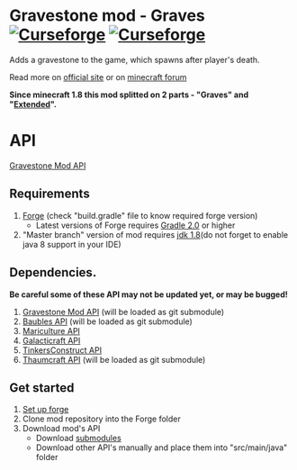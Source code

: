 
# Gravestone mod - Graves [![Curseforge](http://cf.way2muchnoise.eu/full_gravestone-mod-graves_downloads.svg)](https://minecraft.curseforge.com/projects/gravestone-mod-graves) [![Curseforge](http://cf.way2muchnoise.eu/versions/For%20MC_gravestone-mod-graves_all.svg)](https://minecraft.curseforge.com/projects/gravestone-mod-graves)

Adds a gravestone to the game, which spawns after player's death.

Read more on [official site](http://gravestone.nightkosh.com/) or on [minecraft forum](http://www.minecraftforum.net/forums/mapping-and-modding/minecraft-mods/1288082)

**Since minecraft 1.8 this mod splitted on 2 parts - "Graves" and "[Extended](https://github.com/NightKosh/Gravestone-mod-Extended)".**

# API
[Gravestone Mod API](https://github.com/NightKosh/GraveStone-mod-API)

## Requirements
1. [Forge](http://files.minecraftforge.net/) (check "build.gradle" file to know required forge version)
   * Latest versions of Forge requires [Gradle 2.0](https://gradle.org/) or higher
2. "Master branch" version of mod requires [jdk 1.8](http://www.oracle.com/technetwork/java/javase/downloads/jdk8-downloads-2133151.html)(do not forget to enable java 8 support in your IDE)

## Dependencies.
**Be careful some of these API may not be updated yet, or may be bugged!**

1. [Gravestone Mod API](https://github.com/NightKosh/GraveStone-mod-API) (will be loaded as git submodule)
3. [Baubles API](https://github.com/Azanor/Baubles) (will be loaded as git submodule)
5. [Mariculture API](https://github.com/joshiejack/Mariculture)
6. [Galacticraft API](https://github.com/micdoodle8/Galacticraft-API)
7. [TinkersConstruct API](https://github.com/SlimeKnights/TinkersConstruct)
8. [Thaumcraft API](https://github.com/Azanor/thaumcraft-api) (will be loaded as git submodule)

## Get started
1. [Set up forge](http://www.minecraftforge.net/wiki/Installation/Source)
2. Clone mod repository into the Forge folder
3. Download mod's API
   * Download [submodules](https://git-scm.com/book/en/v2/Git-Tools-Submodules)
   * Download other API's manually and place them into "src/main/java" folder
